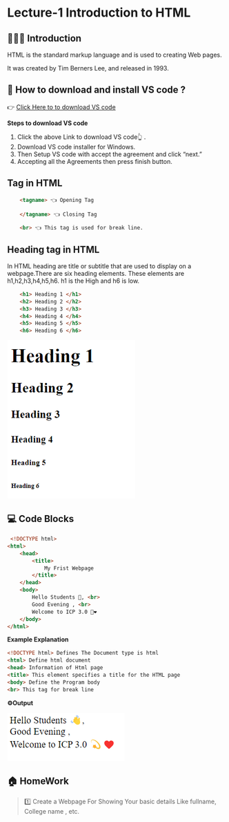 # Lecture-1 Introduction to HTML

## 💁🏻‍♀️ Introduction

HTML is the standard markup language and is used to  creating Web pages.

It was created by Tim Berners Lee, and released in 1993.


## 🤔 How to download and install VS code ?

  👉 [Click Here to to download VS code ](https://code.visualstudio.com/download#)

  **Steps to download VS code**

  1. Click the above Link to download VS code👆 .
  2. Download VS code installer for Windows. 
  3. Then Setup VS code with accept the agreement and click “next.”
  4. Accepting all the Agreements then  press finish button.

## Tag in HTML

```html
    <tagname> 👈 Opening Tag 

    </tagname> 👈 Closing Tag 
```
```html
    <br> 👈 This tag is used for break line.
```

## Heading tag in HTML

 In HTML heading are title or subtitle that are used to display on a webpage.There are six heading elements. These elements are h1,h2,h3,h4,h5,h6. h1 is the High and h6 is low.

```html
    <h1> Heading 1 </h1>
    <h2> Heading 2 </h2>
    <h3> Heading 3 </h3>
    <h4> Heading 4 </h4>
    <h5> Heading 5 </h5>
    <h6> Heading 6 </h6>
```

![Heading Example](heading.png) 

## 💻 Code Blocks

```html
 <!DOCTYPE html>
<html>
    <head>
        <title>
            My Frist Webpage
        </title>
    </head>
    <body>
        Hello Students 👋, <br>
        Good Evening , <br>
        Welcome to ICP 3.0 💫❤️
    </body>
</html>
```
**Example Explanation**

```html
<!DOCTYPE html> Defines The Document type is html
<html> Define html document 
<head> Information of Html page
<title> This element specifies a title for the HTML page
<body> Define the Program body 
<br> This tag for break line
```
**⚙️Output**

![Output](output.png) 

## 🏠 HomeWork

>1️⃣ Create a Webpage For Showing Your basic details Like fullname, College name , etc. 

